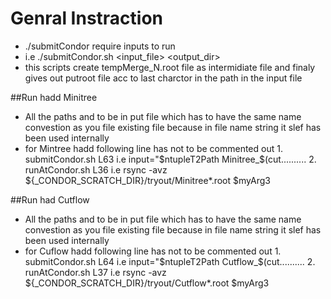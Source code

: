 # Genral Instraction
* ./submitCondor require inputs to run 
* i.e ./submitCondor.sh <input_file> <output_dir> 
* this scripts create tempMerge_N.root file as intermidiate file and finaly gives out putroot file acc to last charctor in the path in the input file
 
##Run hadd Minitree
* All the paths and to be in put file which has to have the same name convestion as you file existing file because in file name string it slef has been used internally
* for Mintree hadd following line has not to be commented out 
        1. submitCondor.sh  L63 i.e  input="$ntupleT2Path Minitree_$(cut..........
        2. runAtCondor.sh   L36 i.e  rsync -avz ${_CONDOR_SCRATCH_DIR}/tryout/Minitree*.root $myArg3

##Run had Cutflow
* All the paths and to be in put file which has to have the same name convestion as you file existing file because in file name string it slef has been used internally
* for Cuflow hadd following line has not to be commented out
        1. submitCondor.sh  L64 i.e  input="$ntupleT2Path Cutflow_$(cut..........
        2. runAtCondor.sh   L37 i.e  rsync -avz ${_CONDOR_SCRATCH_DIR}/tryout/Cutflow*.root $myArg3
